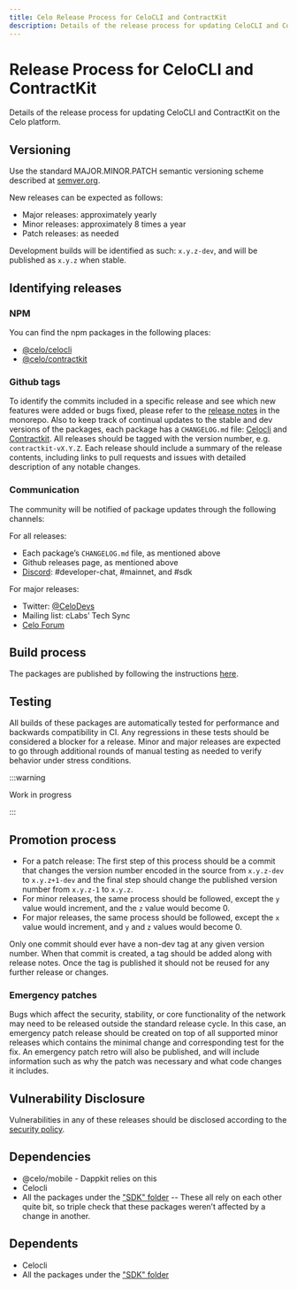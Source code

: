 ```yaml
---
title: Celo Release Process for CeloCLI and ContractKit
description: Details of the release process for updating CeloCLI and ContractKit on the Celo platform.
---
```

# Release Process for CeloCLI and ContractKit

Details of the release process for updating CeloCLI and ContractKit on the Celo platform.

## Versioning

Use the standard MAJOR.MINOR.PATCH semantic versioning scheme described at [semver.org](http://semver.org).

New releases can be expected as follows:

* Major releases: approximately yearly
* Minor releases: approximately 8 times a year
* Patch releases: as needed

Development builds will be identified as such: `x.y.z-dev`, and will be published as `x.y.z` when stable. 

## Identifying releases

### NPM

You can find the npm packages in the following places:

* [@celo/celocli](https://www.npmjs.com/package/@celo/celocli)
* [@celo/contractkit](https://www.npmjs.com/package/@celo/contractkit)

### Github tags

To identify the commits included in a specific release and see which new features were added or bugs fixed, please refer to the [release notes](https://github.com/celo-org/celo-monorepo/releases) in the monorepo. Also to keep track of continual updates to the stable and dev versions of the packages, each package has a `CHANGELOG.md` file: [Celocli](https://github.com/celo-org/celo-monorepo/blob/master/packages/cli/CHANGELOG.md) and [Contractkit](https://github.com/celo-org/celo-monorepo/blob/master/packages/sdk/CHANGELOG.md).
All releases should be tagged with the version number, e.g. `contractkit-vX.Y.Z`. Each release should include a summary of the release contents, including links to pull requests and issues with detailed description of any notable changes.

### Communication

The community will be notified of package updates through the following channels: 

For all releases:

* Each package’s `CHANGELOG.md` file, as mentioned above
* Github releases page, as mentioned above
* [Discord](https://chat.celo.org): #developer-chat, #mainnet, and #sdk

For major releases:

* Twitter: [@CeloDevs](https://twitter.com/CeloDevs)
* Mailing list: cLabs’ Tech Sync
* [Celo Forum](https://forum.celo.org/)

## Build process

The packages are published by following the instructions [here](https://github.com/celo-org/celo-monorepo/blob/master/README-dev.md).

## Testing

All builds of these packages are automatically tested for performance and backwards compatibility in CI. Any regressions in these tests should be considered a blocker for a release.
Minor and major releases are expected to go through additional rounds of manual testing as needed to verify behavior under stress conditions.

:::warning

Work in progress

:::

## Promotion process

* For a patch release: The first step of this process should be a commit that changes the version number encoded in the source from `x.y.z-dev` to `x.y.z+1-dev` and the final step should change the published version number from `x.y.z-1`  to `x.y.z`.
* For minor releases, the same process should be followed, except the `y` value would increment, and the `z` value would become 0.
* For major releases, the same process should be followed, except the `x` value would increment, and `y` and `z` values would become 0.

Only one commit should ever have a non-dev tag at any given version number. When that commit is created, a tag should be added along with release notes. Once the tag is published it should not be reused for any further release or changes.

### Emergency patches

Bugs which affect the security, stability, or core functionality of the network may need to be released outside the standard release cycle. In this case, an emergency patch release should be created on top of all supported minor releases which contains the minimal change and corresponding test for the fix. An emergency patch retro will also be published, and will include information such as why the patch was necessary and what code changes it includes.

## Vulnerability Disclosure

Vulnerabilities in any of these releases should be disclosed according to the [security policy](https://github.com/celo-org/celo-blockchain/blob/master/SECURITY.md).

## Dependencies

* @celo/mobile - Dappkit relies on this
* Celocli
* All the packages under the ["SDK" folder](https://github.com/celo-org/celo-monorepo/tree/master/packages/sdk) -- These all rely on each other quite bit, so triple check that these packages weren’t affected by a change in another.

## Dependents

* Celocli
* All the packages under the ["SDK" folder](https://github.com/celo-org/celo-monorepo/tree/master/packages/sdk)